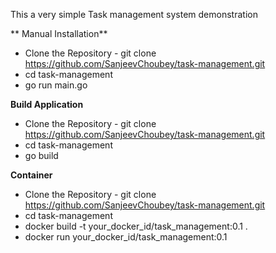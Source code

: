 This a very simple Task management system demonstration

** Manual Installation**
- Clone the Repository - git clone https://github.com/SanjeevChoubey/task-management.git
- cd task-management
-  go run main.go

**Build Application**
- Clone the Repository - git clone https://github.com/SanjeevChoubey/task-management.git
- cd task-management
-  go build
 
**Container**
- Clone the Repository - git clone https://github.com/SanjeevChoubey/task-management.git
- cd task-management
- docker build -t your_docker_id/task_management:0.1 . 
- docker run your_docker_id/task_management:0.1  
